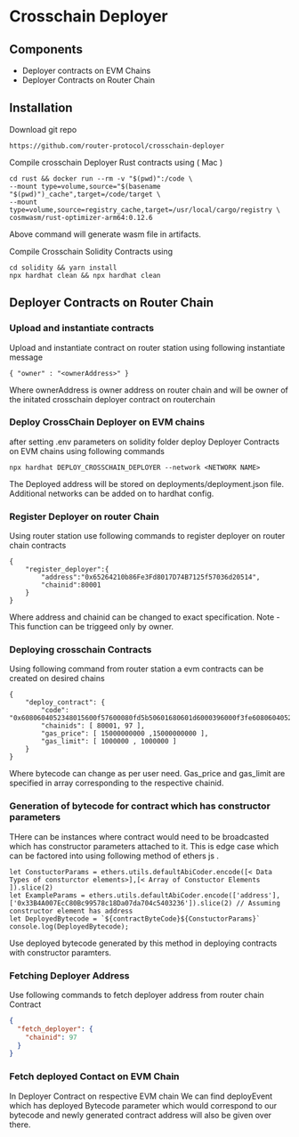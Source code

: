 # Crosschain Deployer

## Components 

- Deployer contracts on EVM Chains 
- Deployer Contracts on Router Chain 

## Installation 

Download git repo

    https://github.com/router-protocol/crosschain-deployer

Compile crosschain Deployer Rust contracts using ( Mac )

    cd rust && docker run --rm -v "$(pwd)":/code \
    --mount type=volume,source="$(basename "$(pwd)")_cache",target=/code/target \
    --mount type=volume,source=registry_cache,target=/usr/local/cargo/registry \
    cosmwasm/rust-optimizer-arm64:0.12.6

Above command will generate wasm file in artifacts. 
        
Compile Crosschain Solidity Contracts using 

    cd solidity && yarn install 
    npx hardhat clean && npx hardhat clean 


## Deployer Contracts on Router Chain 

### Upload and instantiate contracts 

Upload and instantiate contract on router station using following instantiate message 

    { "owner" : "<ownerAddress>" }

Where ownerAddress is owner address on router chain and will be owner of the initated crosschain deployer contract on routerchain

### Deploy CrossChain Deployer on EVM chains 

after setting .env parameters on solidity folder deploy Deployer Contracts on EVM chains using following commands 

    npx hardhat DEPLOY_CROSSCHAIN_DEPLOYER --network <NETWORK NAME>

The Deployed address will be stored on deployments/deployment.json file. Additional networks can be added on to hardhat config.

### Register Deployer on router Chain 

Using router station use following commands to register deployer on router chain contracts 

    {
        "register_deployer":{
            "address":"0x65264210b86Fe3Fd8017D74B7125f57036d20514",
            "chainid":80001
        }
    }

Where address and chainid can be changed to exact specification.
Note - This function can be triggeed only by owner. 

### Deploying crosschain Contracts 

Using following command from router station a evm contracts can be created on desired chains 

    {
        "deploy_contract": {
            "code": "0x6080604052348015600f57600080fd5b50601680601d6000396000f3fe6080604052600080fdfea164736f6c6343000804000a",
            "chainids": [ 80001, 97 ],
            "gas_price": [ 15000000000 ,15000000000 ],
            "gas_limit": [ 1000000 , 1000000 ] 
        }
    }

Where bytecode can change as per user need. Gas_price and gas_limit are specified in array corresponding to the respective chainid. 

### Generation of bytecode for contract which has constructor parameters

THere can be instances where contract would need to be broadcasted which has constructor parameters attached to it. 
This is edge case which can be factored into using following method of ethers js .

```
let ConstuctorParams = ethers.utils.defaultAbiCoder.encode([< Data Types of consturctor elements>],[< Array of Constuctor Elements ]).slice(2)
let ExampleParams = ethers.utils.defaultAbiCoder.encode(['address'],['0x33B4A007EcC80Bc99578c18Da07da704c5403236']).slice(2) // Assuming constructor element has address 
let DeployedBytecode = `${contractByteCode}${ConstuctorParams}`
console.log(DeployedBytecode);

```

Use deployed bytecode generated by this method in deploying contracts with constructor paramters.

### Fetching Deployer Address 

Use following commands to fetch deployer address from router chain Contract 

```json
{
  "fetch_deployer": {
    "chainid": 97
  }
}
```

### Fetch deployed Contact on EVM Chain 

In Deployer Contract on respective EVM chain We can find deployEvent which has deployed Bytecode parameter which would correspond to our bytecode and newly generated contract address will also be given over there. 